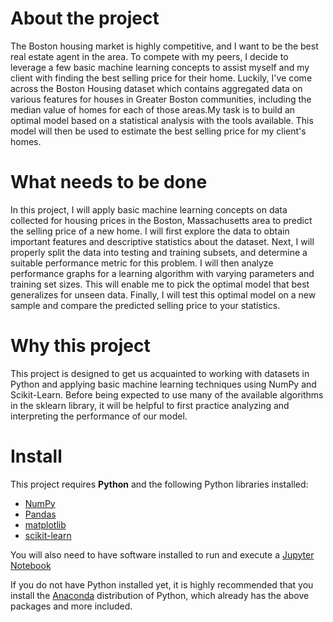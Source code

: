 # About the project

The Boston housing market is highly competitive, and I want to be the best real estate agent in the area. To compete with my peers, I decide to leverage a few basic machine learning concepts to assist myself and my client with finding the best selling price for their home. Luckily, I've come across the Boston Housing dataset which contains aggregated data on various features for houses in Greater Boston communities, including the median value of homes for each of those areas.My task is to build an optimal model based on a statistical analysis with the tools available. This model will then be used to estimate the best selling price for my client's homes.

# What needs to be done

In this project, I will apply basic machine learning concepts on data collected for housing prices in the Boston, Massachusetts area to predict the selling price of a new home. I will first explore the data to obtain important features and descriptive statistics about the dataset. Next, I will properly split the data into testing and training subsets, and determine a suitable performance metric for this problem. I will then analyze performance graphs for a learning algorithm with varying parameters and training set sizes. This will enable me to pick the optimal model that best generalizes for unseen data. Finally, I will test this optimal model on a new sample and compare the predicted selling price to your statistics.

# Why this project

This project is designed to get us acquainted to working with datasets in Python and applying basic machine learning techniques using NumPy and Scikit-Learn. Before being expected to use many of the available algorithms in the sklearn library, it will be helpful to first practice analyzing and interpreting the performance of our model.

# Install

This project requires **Python** and the following Python libraries installed:

- [NumPy](http://www.numpy.org/)
- [Pandas](http://pandas.pydata.org/)
- [matplotlib](http://matplotlib.org/)
- [scikit-learn](http://scikit-learn.org/stable/)

You will also need to have software installed to run and execute a [Jupyter Notebook](http://ipython.org/notebook.html)

If you do not have Python installed yet, it is highly recommended that you install the [Anaconda](http://continuum.io/downloads) distribution of Python, which already has the above packages and more included. 
